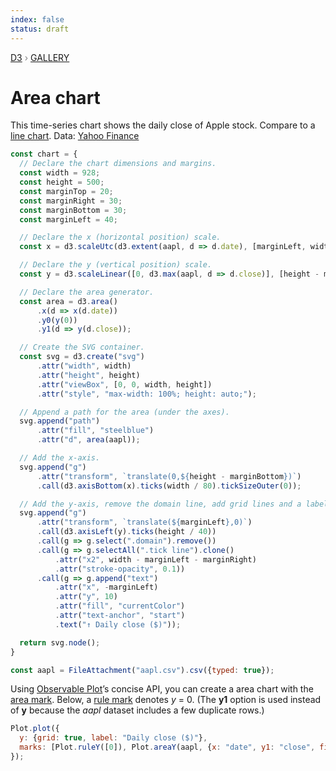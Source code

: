 ```yaml
---
index: false
status: draft
---
```


<div style="color: grey; font: 13px/25.5px var(--sans-serif); text-transform: uppercase;"><h1 style="display: none;">Area chart</h1><a href="https://d3js.org/">D3</a> › <a href="/@d3/gallery">Gallery</a></div>

# Area chart

This time-series chart shows the daily close of Apple stock. Compare to a [line chart](/@d3/line-chart/2). Data: [Yahoo Finance](https://finance.yahoo.com/lookup)

```js echo
const chart = {
  // Declare the chart dimensions and margins.
  const width = 928;
  const height = 500;
  const marginTop = 20;
  const marginRight = 30;
  const marginBottom = 30;
  const marginLeft = 40;

  // Declare the x (horizontal position) scale.
  const x = d3.scaleUtc(d3.extent(aapl, d => d.date), [marginLeft, width - marginRight]);

  // Declare the y (vertical position) scale.
  const y = d3.scaleLinear([0, d3.max(aapl, d => d.close)], [height - marginBottom, marginTop]);

  // Declare the area generator.
  const area = d3.area()
      .x(d => x(d.date))
      .y0(y(0))
      .y1(d => y(d.close));

  // Create the SVG container.
  const svg = d3.create("svg")
      .attr("width", width)
      .attr("height", height)
      .attr("viewBox", [0, 0, width, height])
      .attr("style", "max-width: 100%; height: auto;");

  // Append a path for the area (under the axes).
  svg.append("path")
      .attr("fill", "steelblue")
      .attr("d", area(aapl));

  // Add the x-axis.
  svg.append("g")
      .attr("transform", `translate(0,${height - marginBottom})`)
      .call(d3.axisBottom(x).ticks(width / 80).tickSizeOuter(0));

  // Add the y-axis, remove the domain line, add grid lines and a label.
  svg.append("g")
      .attr("transform", `translate(${marginLeft},0)`)
      .call(d3.axisLeft(y).ticks(height / 40))
      .call(g => g.select(".domain").remove())
      .call(g => g.selectAll(".tick line").clone()
          .attr("x2", width - marginLeft - marginRight)
          .attr("stroke-opacity", 0.1))
      .call(g => g.append("text")
          .attr("x", -marginLeft)
          .attr("y", 10)
          .attr("fill", "currentColor")
          .attr("text-anchor", "start")
          .text("↑ Daily close ($)"));

  return svg.node();
}
```

```js echo
const aapl = FileAttachment("aapl.csv").csv({typed: true});
```

Using [Observable Plot](https://observablehq.com/plot)’s concise API, you can create a area chart with the [area mark](https://observablehq.com/plot/marks/area). Below, a [rule mark](https://observablehq.com/plot/marks/rule) denotes _y_ = 0. (The **y1** option is used instead of **y** because the _aapl_ dataset includes a few duplicate rows.)

```js echo
Plot.plot({
  y: {grid: true, label: "Daily close ($)"},
  marks: [Plot.ruleY([0]), Plot.areaY(aapl, {x: "date", y1: "close", fill: "steelblue"})]
});
```
